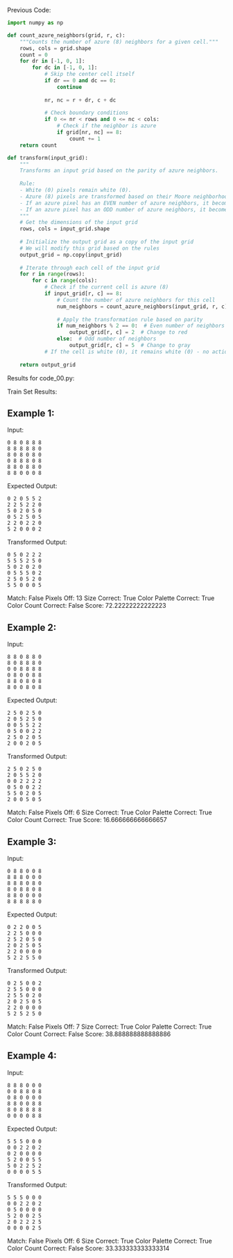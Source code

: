
Previous Code:
```python
import numpy as np

def count_azure_neighbors(grid, r, c):
    """Counts the number of azure (8) neighbors for a given cell."""
    rows, cols = grid.shape
    count = 0
    for dr in [-1, 0, 1]:
        for dc in [-1, 0, 1]:
            # Skip the center cell itself
            if dr == 0 and dc == 0:
                continue
            
            nr, nc = r + dr, c + dc
            
            # Check boundary conditions
            if 0 <= nr < rows and 0 <= nc < cols:
                # Check if the neighbor is azure
                if grid[nr, nc] == 8:
                    count += 1
    return count

def transform(input_grid):
    """
    Transforms an input grid based on the parity of azure neighbors.
    
    Rule:
    - White (0) pixels remain white (0).
    - Azure (8) pixels are transformed based on their Moore neighborhood (8 neighbors).
    - If an azure pixel has an EVEN number of azure neighbors, it becomes red (2).
    - If an azure pixel has an ODD number of azure neighbors, it becomes gray (5).
    """
    # Get the dimensions of the input grid
    rows, cols = input_grid.shape
    
    # Initialize the output grid as a copy of the input grid
    # We will modify this grid based on the rules
    output_grid = np.copy(input_grid)
    
    # Iterate through each cell of the input grid
    for r in range(rows):
        for c in range(cols):
            # Check if the current cell is azure (8)
            if input_grid[r, c] == 8:
                # Count the number of azure neighbors for this cell
                num_neighbors = count_azure_neighbors(input_grid, r, c)
                
                # Apply the transformation rule based on parity
                if num_neighbors % 2 == 0:  # Even number of neighbors
                    output_grid[r, c] = 2  # Change to red
                else:  # Odd number of neighbors
                    output_grid[r, c] = 5  # Change to gray
            # If the cell is white (0), it remains white (0) - no action needed
            
    return output_grid
```
Results for code_00.py:

Train Set Results:

## Example 1:
Input:
```
0 8 0 8 8 8
8 8 8 8 8 0
8 0 8 0 8 0
0 8 8 8 0 8
8 8 0 8 8 0
8 8 0 0 0 8
```
Expected Output:
```
0 2 0 5 5 2
2 2 5 2 2 0
5 0 2 0 5 0
0 5 2 5 0 5
2 2 0 2 2 0
5 2 0 0 0 2
```
Transformed Output:
```
0 5 0 2 2 2
5 5 5 2 5 0
5 0 2 0 2 0
0 5 5 5 0 2
2 5 0 5 2 0
5 5 0 0 0 5
```
Match: False
Pixels Off: 13
Size Correct: True
Color Palette Correct: True
Color Count Correct: False
Score: 72.22222222222223

## Example 2:
Input:
```
8 8 0 8 8 0
8 0 8 8 8 0
0 0 8 8 8 8
0 8 0 0 8 8
8 8 0 8 0 8
8 0 0 8 0 8
```
Expected Output:
```
2 5 0 2 5 0
2 0 5 2 5 0
0 0 5 5 2 2
0 5 0 0 2 2
2 5 0 2 0 5
2 0 0 2 0 5
```
Transformed Output:
```
2 5 0 2 5 0
2 0 5 5 2 0
0 0 2 2 2 2
0 5 0 0 2 2
5 5 0 2 0 5
2 0 0 5 0 5
```
Match: False
Pixels Off: 6
Size Correct: True
Color Palette Correct: True
Color Count Correct: True
Score: 16.666666666666657

## Example 3:
Input:
```
0 8 8 0 0 8
8 8 8 0 0 0
8 8 8 0 8 0
8 0 8 8 0 8
8 8 0 0 0 0
8 8 8 8 8 0
```
Expected Output:
```
0 2 2 0 0 5
2 2 5 0 0 0
2 5 2 0 5 0
2 0 2 5 0 5
2 2 0 0 0 0
5 2 2 5 5 0
```
Transformed Output:
```
0 2 5 0 0 2
2 5 5 0 0 0
2 5 5 0 2 0
2 0 2 5 0 5
2 2 0 0 0 0
5 2 5 2 5 0
```
Match: False
Pixels Off: 7
Size Correct: True
Color Palette Correct: True
Color Count Correct: False
Score: 38.888888888888886

## Example 4:
Input:
```
8 8 8 0 0 0
0 0 8 8 0 8
0 8 0 0 0 0
8 8 0 0 8 8
8 0 8 8 8 8
0 0 0 0 8 8
```
Expected Output:
```
5 5 5 0 0 0
0 0 2 2 0 2
0 2 0 0 0 0
5 2 0 0 5 5
5 0 2 2 5 2
0 0 0 0 5 5
```
Transformed Output:
```
5 5 5 0 0 0
0 0 2 2 0 2
0 5 0 0 0 0
5 2 0 0 2 5
2 0 2 2 2 5
0 0 0 0 2 5
```
Match: False
Pixels Off: 6
Size Correct: True
Color Palette Correct: True
Color Count Correct: False
Score: 33.333333333333314
